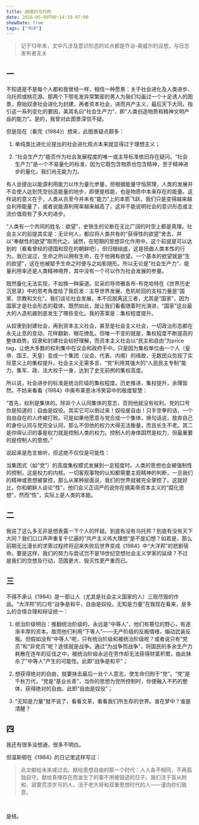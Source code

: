 ```yaml
---
title: 崩塌的乌托邦
date: 2016-05-09T00:14:19-07:00
showDate: true
tags: ["书评"]
---
```


<blockquote>记于13年末，文中凡涉及意识形态的论点都是乔治-奥威尔的设想，与日志发布者无关</blockquote>

## 一

不知道是不是每个人都和我曾经一样，相信一种愿景：关于社会进化及人类进步、乌托邦或桃花源。那两个下颚毛发异常繁密的男人为我们勾画过一个十足诱人的图景，原始奴隶社会进化为封建，再者资本社会，进而共产主义，最后天下大同。指引这一系列变化的要因，美其名曰“社会生产力”，即“人类创造物质和精神文明产品的能力”。是的，我曾对此图景深信不疑。

<!--more-->

但是现在（看完《1984》）想来，此图景疑点颇多：

1. 单纯类比进化论提出的社会进化观点本来就显得过于理想主义；

2. “社会生产力”能否作为社会发展程度的唯一或主导标准依旧存在疑问。“社会生产力”是一个不易量化的标准，因为它既包含物质也包含精神，至于精神进步的量化，我们尚无能为力。

有人会提出以能源利用能力以作为量化参量，但根据能量守恒原理，人类的发展并不会使人达到凭空创造能量的地步，即便是核能，也是物质中本来存在的能量。这样说的意义在于，人类从古至今并未有“能力”上的本质飞跃，我们只是变得越来越会利用能量了，或者说能源利用率越来越高了，这并不能说明社会的意识形态或主流价值观有了多大的进步。

“人类有一个共同的姓名：欲望”，史铁生的论断在无比广阔的时空上都是真理。社会主义的前提其实是：无论何人，都应将人类共有的“获得性的欲望”舍去，并以“奉献性的欲望”取而代之。诚然，在短期的思想异化作用中，这个前提是可以达到的（看看曾经的德国和现在的朝鲜吧），但归根结底，这是扭曲人类本性的行为。我已说过，生命之所以拥有生命，在于他拥有欲望。一个基本的欲望就是“生的欲望”，这在他被赋予生命之时便与之如影随形。所以无论是“社会生产力”、能量利用率还是人类精神境界，其中没有一个可以作为社会发展的参量。

既然量化无法实现，不如换一种渠道。尼采的导师雅各布-布克哈特在《世界历史沉思录》中的思考角度给了我启发：主导世界发展、危机轮回的支柱力量是“国家、宗教和文化”。我们谈论社会发展，本不应脱离这三者，尤其是“国家”，因为国家才是社会形态的载体。既然如此，就让我们看看随着时光演进，“国家”这台最大的人造机器到底发生了哪些变化。我的答案是：集权程度提升。

从奴隶到封建社会，再到资本主义社会，甚至是社会主义社会，一切政治形态都在永无止息的变动，花样翻新、眼花缭乱。但唯一不变的就是，集权程度不断提高的整体趋势。奴隶和封建社会较好理解，而资本主义社会以“民主和自由”为price tag，让绝大多数的权利集中在议会和政府手中。只是因为集权单位由一个人（皇帝、国王、天皇）变成一个集团（议会、代表、内阁）的缘故，无数民众忽视了实际意义上的集权提升。社会主义无需多言，“党”利用其强大的“人民民主专制”能力，集军、政、法大权于一身，达到了史无前例的集权高度。

所以说，社会进步的标准是统治阶级的集权程度。历史推进，集权提升，余理皆然。不妨来看看《1984》中奥布莱恩冰冷笑容中的极度智慧：

“首先，权利是集体的。除非个人认同集体的意志，否则他就没有权利。党的口号你是知道的：自由是奴役。其实它可以倒过来！奴役是自由！只手空拳的话，一个自由自在的人终被打败。可是如果他愿意与党合成一个集体，换句话说，放弃自己的身份认同与党完全认同，那么不但他的权力大得无法衡量，而且长生不老。其二是你得认识的事是权力就是控制人类的权力。控制人的身体固然是权力，但最重要的是控制人的思想。”

说起来是危言耸听，但这绝不仅仅是可能性：

当集团式（如“党”）的高度集权模式发展到一定程度时。人类的思想也会被强制性的控制，这是权力的内核。一切客观事物的认知都需要主观精神的判断，一旦我们的精神或思想被掌控，那么从某种层面说，我们的世界就被完全掌控了。这就好比，你和朝鲜人谈论“性”，他们会义正词严的说你在搞美帝资本主义的“腐化思想”，然而“性”，实际上是人类的本能。


## 二

我说了这么多无非是想表露一下个人的怀疑。到底有没有乌托邦？到底有没有天下大同？我们口口声声重复千亿遍的“共产主义伟大理想”是不是幻想？如若是，那么前期无比漫长的求索过程终将迎来失败后世界变成《1984》中“大洋邦”的悲剧宿命。要是这样，我们的努力与尝试岂不是18世纪空想社会主义学家的延续？不过是我们的空想及行动，范围更大、毁灭性更严重而已。


## 三

不得不承认《1984》是一部让人（尤其是社会主义国家的人）三观尽毁的作品。“大洋邦”的口号“战争是和平，自由是奴役，无知是力量”在我现在看来，是多么的合情合理和辩证统一：

1. 统治阶级明白：推翻统治阶级的，永远是“中等人”，他们有篡位的野心，有逐渐丰厚的资本。故而他们利用“下等人”——无产阶级的反叛情绪，煽动武装反叛。但假如没有“中等人”呢，只有统治阶级和被统治阶级呢？或者说只有“党员”和“非党员”呢？途径就是战争。通过“为战争而战争”，将国民的多余生产力耗散在连年的征伐之中，被统治阶级永远在劳作却无法获得财富积累，由此抹杀了“中等人”产生的可能性。此即“战争是和平”；

2. 想获得绝对的自由，就要抹去最后一丝个人意志，使生命归附于“党”。“党”是千秋万代，“党是“基业长青”，当你的思想为党所控制时，你便融入不朽的整体，获得绝对的自由。此即“自由是奴役”；

3. “无知是力量”就不说了，看看文革，看看我们所生存的世界。谁在梦中？谁是清醒？


## 四

我还有很多没想通，很多不明白。

但温斯顿在《1984》的日记里这样写过：

>此文献给未来或过去。献给思想自由的那一个时代：人人各不相同，不再孤独自守。献给真哩存在而发生了的事不用被毁迹的日子。我们活于盲从附和、寂寞荒凉岁月的人，活于老大哥和双重思想时代的人——谨向你们致意。

&nbsp;

是结。

&nbsp;
